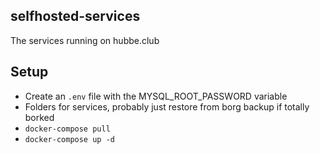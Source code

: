 ## selfhosted-services
The services running on hubbe.club

## Setup
- Create an `.env` file with the MYSQL_ROOT_PASSWORD variable
- Folders for services, probably just restore from borg backup if totally borked
- `docker-compose pull`
- `docker-compose up -d`
